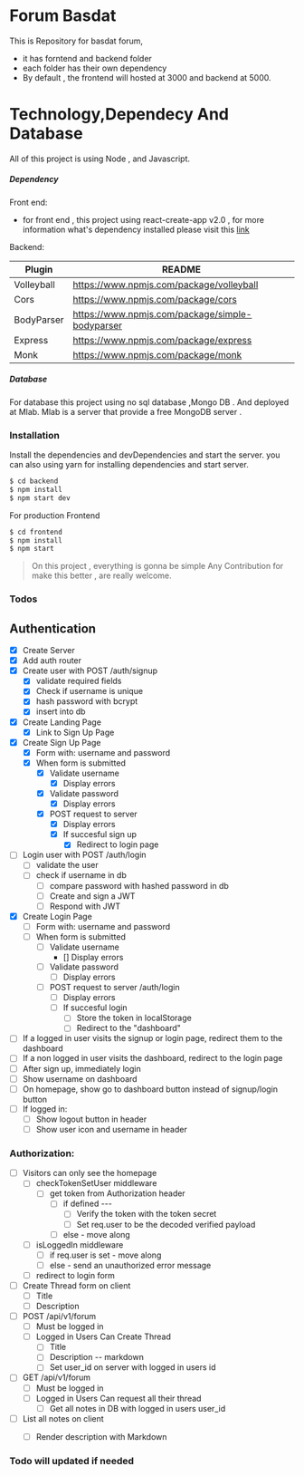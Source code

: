 # Forum Basdat


This is Repository for basdat forum,
  - it has forntend and backend folder 
  - each folder has their own dependency
  - By default , the frontend will hosted at 3000 and backend at 5000.

# Technology,Dependecy And Database

All of this project is using Node , and Javascript.
##### Dependency
Front end:
  - for front end , this project using react-create-app v2.0 , for more information what's dependency installed please visit this [link](https://github.com/facebook/create-react-app)
  

Backend:

| Plugin | README |
| ------ | ------ |
| Volleyball | https://www.npmjs.com/package/volleyball |
| Cors | https://www.npmjs.com/package/cors |
| BodyParser | https://www.npmjs.com/package/simple-bodyparser |
| Express | https://www.npmjs.com/package/express |
| Monk | https://www.npmjs.com/package/monk |

##### Database
For database this project using no sql database ,Mongo DB . And deployed at Mlab.
Mlab is a server that provide a free MongoDB server .

  
### Installation


Install the dependencies and devDependencies and start the server.
you can also using yarn for installing dependencies and start server.

```sh
$ cd backend
$ npm install 
$ npm start dev
```

For production Frontend

```sh
$ cd frontend
$ npm install
$ npm start
```


> On this project , everything is gonna be simple
>Any Contribution for make this better , are really welcome.

### Todos

## Authentication
* [x] Create Server
* [x] Add auth router
* [x] Create user with POST /auth/signup
	* [x] validate required fields
	* [x] Check if username is unique
	* [x] hash password with bcrypt
	* [x] insert into db
* [x] Create Landing Page
	* [x] Link to Sign Up Page
* [x] Create Sign Up Page
	* [x] Form with: username and password
	* [x] When form is submitted
		* [x] Validate username
			* [x] Display errors
		* [x] Validate password
			* [x] Display errors
		* [x] POST request to server
			* [x] Display errors
			* [x] If succesful sign up
				* [x] Redirect to login page
* [ ] Login user with POST /auth/login
	* [ ] validate the user
	* [ ] check if username in db
		* [ ] compare password with hashed password in db
		* [ ] Create and sign a JWT
      * [ ] Respond with JWT
* [x] Create Login Page
	* [ ] Form with: username and password
	* [ ] When form is submitted
		* [ ] Validate username
			*  [] Display errors
		* [ ] Validate password
			* [ ] Display errors
		* [ ] POST request to server /auth/login
			* [ ] Display errors
			* [ ] If succesful login
				* [ ] Store the token in localStorage
				* [ ] Redirect to the "dashboard"
* [ ] If a logged in user visits the signup or login page, redirect them to the dashboard
* [ ] If a non logged in user visits the dashboard, redirect to the login page
* [ ] After sign up, immediately login
* [ ] Show username on dashboard
* [ ] On homepage, show go to dashboard button instead of signup/login button
* [ ] If logged in:
	* [ ] Show logout button in header
	* [ ] Show user icon and username in header

### Authorization:
* [ ] Visitors can only see the homepage
	* [ ] checkTokenSetUser middleware
		* [ ] get token from Authorization header
			* [ ] if defined ---
				* [ ] Verify the token with the token secret
				* [ ] Set req.user to be the decoded verified payload
			* [ ] else - move along
	* [ ] isLoggedIn middleware
		* [ ] if req.user is set - move along
		* [ ] else - send an unauthorized error message
	* [ ] redirect to login form
* [ ] Create Thread form on client
	* [ ] Title
	* [ ] Description
* [ ] POST /api/v1/forum
	* [ ] Must be logged in
	* [ ] Logged in Users Can Create Thread
		* [ ] Title
		* [ ] Description -- markdown
		* [ ] Set user_id on server with logged in users id
* [ ] GET /api/v1/forum
	* [ ] Must be logged in
	* [ ] Logged in Users Can request all their thread 
		* [ ] Get all notes in DB with logged in users user_id
* [ ] List all notes on client
	* [ ] Render description with Markdown


### Todo will updated if needed 


